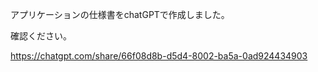 アプリケーションの仕様書をchatGPTで作成しました。

確認ください。　

https://chatgpt.com/share/66f08d8b-d5d4-8002-ba5a-0ad924434903
